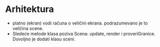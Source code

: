# Arhitektura

* platno (ekran) vodi računa o veličini ekrana. podrazumevano je to veličina scene.
* Sledeće metode klasa poziva Scena: update, render i proveriGranice. Dovoljno je dodati klasu sceni.
